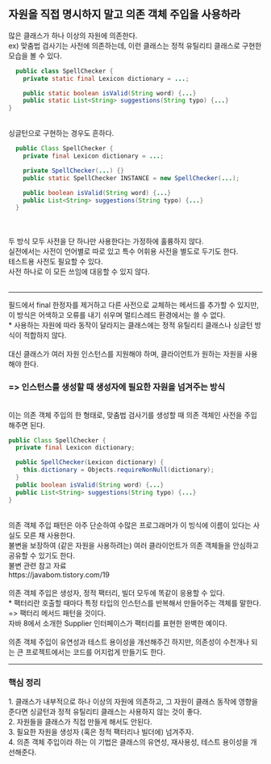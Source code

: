 <h2>자원을 직접 명시하지 말고 의존 객체 주입을 사용하라</h2>

많은 클래스가 하나 이상의 자원에 의존한다. <br> 
ex) 맞춤법 검사기는 사전에 의존하는데, 이런 클래스는 정적 유틸리티 클래스로 구현한 모습을 볼 수 있다. <br> 

```java
  public class SpellChecker {
    private static final Lexicon dictionary = ...;

    public static boolean isValid(String word) {...}
    public static List<String> suggestions(String typo) {...}
}
```
<br> 
싱글턴으로 구현하는 경우도 흔하다. <br> 

```java
  public Class SpellChecker {
    private final Lexicon dictionary = ...;

    private SpellChecker(...) {}
    public static SpellChecker INSTANCE = new SpellChecker(...);

    public boolean isValid(String word) {...}
    public List<String> suggestions(String typo) {...}
  }

```
<br> <br> 
두 방식 모두 사전을 단 하나만 사용한다는 가정하에 훌륭하지 않다. <br> 
실전에서는 사전이 언어별로 따로 있고 특수 어휘용 사전을 별도로 두기도 한다. <br> 
테스트용 사전도 필요할 수 있다. <br> 
사전 하나로 이 모든 쓰임에 대응할 수 있지 않다. <br> 
<br>
<hr> 
필드에서 final 한정자를 제거하고 다른 사전으로 교체하는 메서드를 추가할 수 있지만, <br> 
이 방식은 어색하고 오류를 내기 쉬우며 멀티스레드 환경에서는 쓸 수 없다. <br> 
* 사용하는 자원에 따라 동작이 달라지는 클래스에는 정적 유틸리티 클래스나 싱글턴 방식이 적합하지 않다. <br> 
<br> 
대신 클래스가 여러 자원 인스턴스를 지원해야 하며, 클라이언트가 원하는 자원을 사용해야 한다. <br> 
<h3> => 인스턴스를 생성할 때 생성자에 필요한 자원을 넘겨주는 방식 </h3>

<br> 
이는 의존 객체 주입의 한 형태로, 맞춤법 검사기를 생성할 때 의존 객체인 사전을 주입해주면 된다. <br>  

```java
public Class SpellChecker {
  private final Lexicon dictionary;

  public SpellChecker(Lexicon dictionary) {
    this.dictionary = Objects.requireNonNull(dictionary);
  }
  public boolean isValid(String word) {...}
  public List<String> suggestions(String typo) {...}
}
```
<br> 
의존 객체 주입 패턴은 아주 단순하여 수많은 프로그래머가 이 빙식에 이름이 있다는 사실도 모른 채 사용한다. <br> 
불변을 보장하여 (같은 자원을 사용하려는) 여러 클라이언트가 의존 객체들을 안심하고 공유할 수 있기도 한다. <br> 
불변 관련 참고 자료 <br> 
https://javabom.tistory.com/19 <br> 
<br> 
의존 객체 주입은 생성자, 정적 팩터리, 빌더 모두에 똑같이 응용할 수 있다. <br> 
* 팩터리란 호출할 때마다 특정 타입의 인스턴스를 반복해서 만들어주는 객체를 말한다. <br> 
=> 팩터리 메서드 패턴을 것이다.  <br> 
자바 8에서 소개한 Supplier<T> 인터페이스가 팩터리를 표현한 완벽한 예이다. <br> 

<br> 
의존 객체 주입이 유연성과 테스트 용이성을 개선해주긴 하지만, 의존성이 수천개나 되는 큰 프로젝트에서는 코드를 어지럽게 만들기도 한다. <br> 
<hr> 
<h3> 핵심 정리 </h3>
1. 클래스가 내부적으로 하나 이상의 자원에 의존하고, 그 자원이 클래스 동작에 영향을 준다면 싱글턴과 정적 유틸리티 클래스는 사용하지 않는 것이 좋다.  <br> 
2. 자원들을 클래스가 직접 만들게 해서도 안된다.  <br> 
3. 필요한 자원을 생성자 (혹은 정적 팩터리나 빌더에) 넘겨주자. <br> 
4. 의존 객체 주입이라 하는 이 기법은 클래스의 유연성, 재사용성, 테스트 용이성을 개선해준다. <br> 
